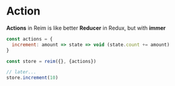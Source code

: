 # Action

**Actions** in Reim is like better **Reducer** in Redux, but with **immer**

```javascript
const actions = {
  increment: amount => state => void (state.count += amount)
}

const store = reim({}, {actions})

// later...
store.increment(10)
```

